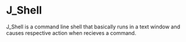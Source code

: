 # J_Shell

J_Shell is a command line shell that basically runs in a text window and causes respective action when recieves a command.
